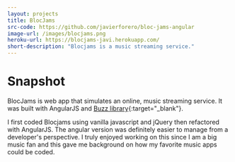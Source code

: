 ```yaml
---
layout: projects
title: BlocJams
src-code: https://github.com/javierforero/bloc-jams-angular
image-url: /images/blocjams.png
heroku-url: https://blocjams-javi.herokuapp.com/
short-description: "Blocjams is a music streaming service."
---
```


Snapshot
========

BlocJams is web app that simulates an online, music streaming service. It was built with AngularJS and [Buzz library](http://buzz.jaysalvat.com/){:target="_blank"}.

I first coded Blocjams using vanilla javascript and jQuery then refactored with AngularJS. The angular version was definitely easier to manage from a developer's perspective. I truly enjoyed working on this since I am a big music fan and this gave me background on how my favorite music apps could be coded.  
